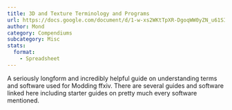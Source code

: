 ```yaml
---
title: 3D and Texture Terminology and Programs
url: https://docs.google.com/document/d/1-w-xs2WKtTpXR-DgoqWW0yZN_u61SI1jHBph2vn6kKQ
author: Mond
category: Compendiums
subcategory: Misc
stats:
  format:
    - Spreadsheet
---
```

A seriously longform and incredibly helpful guide on understanding terms and software used for Modding ffxiv. There are several guides and software linked here including starter guides on pretty much every software mentioned.